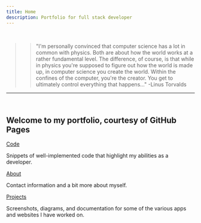 ```yaml
---
title: Home
description: Portfolio for full stack developer
---
```


<br>

>> "I'm personally convinced that computer science has a lot in common with physics. 
>> Both are about how the world works at a rather fundamental level. 
>> The difference, of course, is that while in physics you're supposed to figure out how the world is made up, in computer science you create the world. 
>> Within the confines of the computer, you're the creator. 
>> You get to ultimately control everything that happens..." 
>> -Linus Torvalds

---

<br>

<h2>Welcome to my portfolio, courtesy of GitHub Pages</h2>
<div class="gridwrap">
    <div class="gridleft">
    <p class="blocktext"><p class="redlist"><a href="code.md">Code</a></p>Snippets of 
        well-implemented code that highlight my abilities as 
        a developer.
    </p>
    <p class="blocktext"><p class="redlist"><a href="about.md">About</a></p>Contact 
        information and a bit more about myself.
    </p>
    </div>
    <div class="gridright">
        <p class="blocktext"><p class="redlist"><a href="projects.md">Projects</a></p>Screenshots, diagrams, and 
            documentation for some of the various apps and websites I have 
            worked on.
        </p> 
    </div>
</div>